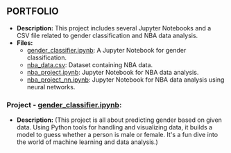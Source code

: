 ## PORTFOLIO

- **Description:** This project includes several Jupyter Notebooks and a CSV file related to gender classification and NBA data analysis.
- **Files:**
  - [gender_classifier.ipynb](gender_classifier.ipynb):  A Jupyter Notebook for gender classification.
  - [nba_data.csv](nba_data.csv): Dataset containing NBA data.
  - [nba_project.ipynb](nba_project.ipynb): Jupyter Notebook for NBA data analysis.
  - [nba_project_nn.ipynb](nba_project_nn.ipynb): Jupyter Notebook for NBA data analysis using neural networks.


### Project - [gender_classifier.ipynb](gender_classifier.ipynb):

- **Description:** (This project is all about predicting gender based on given data. Using Python tools for handling and visualizing data, it builds a model to guess whether a person is male or female. It's a fun dive into the world of machine learning and data analysis.)

